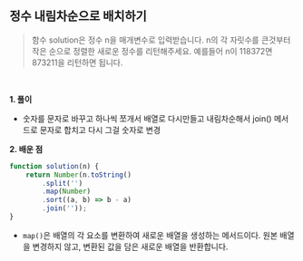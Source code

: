 ## 정수 내림차순으로 배치하기
> 함수 solution은 정수 n을 매개변수로 입력받습니다. n의 각 자릿수를 큰것부터 작은 순으로 정렬한 새로운 정수를 리턴해주세요. 예를들어 n이 118372면 873211을 리턴하면 됩니다.

<br>

**1. 풀이**

- 숫자를 문자로 바꾸고 하나씩 쪼개서 배열로 다시만들고 내림차순해서 join() 메서드로 문자로 합치고 다시 그걸 숫자로 변경

**2. 배운 점**
```javascript
function solution(n) {
    return Number(n.toString()
        .split('')
        .map(Number)
        .sort((a, b) => b - a)
        .join(''));
}
```
- `map()`은 배열의 각 요소를 변환하여 새로운 배열을 생성하는 메서드이다. 원본 배열을 변경하지 않고, 변환된 값을 담은 새로운 배열을 반환합니다.